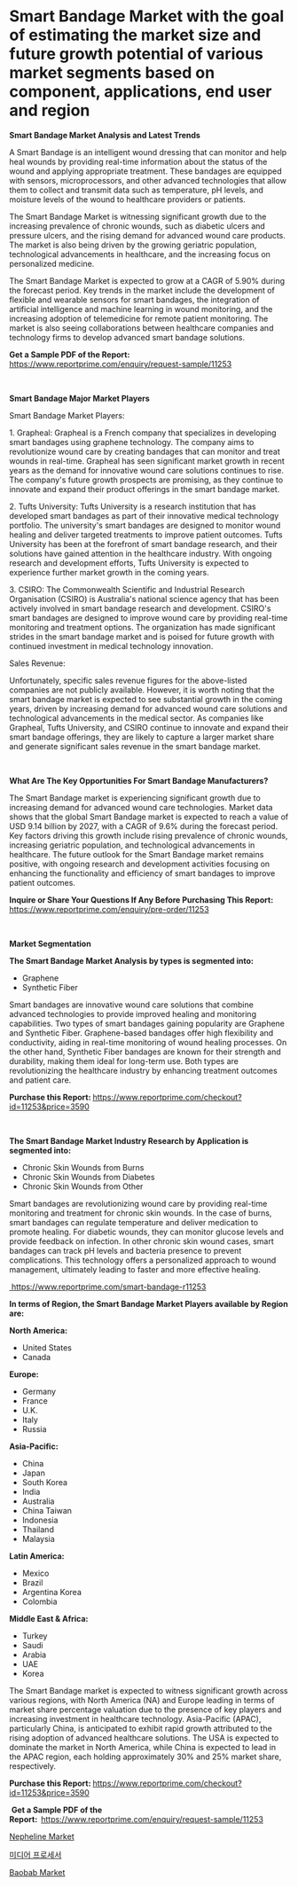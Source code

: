 <p><h1>Smart Bandage Market with the goal of estimating the market size and future growth potential of various market segments based on component, applications, end user and region</h1></p><p><strong>Smart Bandage Market Analysis and Latest Trends</strong></p>
<p><p>A Smart Bandage is an intelligent wound dressing that can monitor and help heal wounds by providing real-time information about the status of the wound and applying appropriate treatment. These bandages are equipped with sensors, microprocessors, and other advanced technologies that allow them to collect and transmit data such as temperature, pH levels, and moisture levels of the wound to healthcare providers or patients.</p><p>The Smart Bandage Market is witnessing significant growth due to the increasing prevalence of chronic wounds, such as diabetic ulcers and pressure ulcers, and the rising demand for advanced wound care products. The market is also being driven by the growing geriatric population, technological advancements in healthcare, and the increasing focus on personalized medicine.</p><p>The Smart Bandage Market is expected to grow at a CAGR of 5.90% during the forecast period. Key trends in the market include the development of flexible and wearable sensors for smart bandages, the integration of artificial intelligence and machine learning in wound monitoring, and the increasing adoption of telemedicine for remote patient monitoring. The market is also seeing collaborations between healthcare companies and technology firms to develop advanced smart bandage solutions.</p></p>
<p><strong>Get a Sample PDF of the Report:&nbsp;</strong> <a href="https://www.reportprime.com/enquiry/request-sample/11253">https://www.reportprime.com/enquiry/request-sample/11253</a></p>
<p>&nbsp;</p>
<p><strong>Smart Bandage Major Market Players</strong></p>
<p><p>Smart Bandage Market Players:</p><p>1. Grapheal: Grapheal is a French company that specializes in developing smart bandages using graphene technology. The company aims to revolutionize wound care by creating bandages that can monitor and treat wounds in real-time. Grapheal has seen significant market growth in recent years as the demand for innovative wound care solutions continues to rise. The company's future growth prospects are promising, as they continue to innovate and expand their product offerings in the smart bandage market.</p><p>2. Tufts University: Tufts University is a research institution that has developed smart bandages as part of their innovative medical technology portfolio. The university's smart bandages are designed to monitor wound healing and deliver targeted treatments to improve patient outcomes. Tufts University has been at the forefront of smart bandage research, and their solutions have gained attention in the healthcare industry. With ongoing research and development efforts, Tufts University is expected to experience further market growth in the coming years.</p><p>3. CSIRO: The Commonwealth Scientific and Industrial Research Organisation (CSIRO) is Australia's national science agency that has been actively involved in smart bandage research and development. CSIRO's smart bandages are designed to improve wound care by providing real-time monitoring and treatment options. The organization has made significant strides in the smart bandage market and is poised for future growth with continued investment in medical technology innovation.</p><p>Sales Revenue:</p><p>Unfortunately, specific sales revenue figures for the above-listed companies are not publicly available. However, it is worth noting that the smart bandage market is expected to see substantial growth in the coming years, driven by increasing demand for advanced wound care solutions and technological advancements in the medical sector. As companies like Grapheal, Tufts University, and CSIRO continue to innovate and expand their smart bandage offerings, they are likely to capture a larger market share and generate significant sales revenue in the smart bandage market.</p></p>
<p>&nbsp;</p>
<p><strong>What Are The Key Opportunities For Smart Bandage Manufacturers?</strong></p>
<p><p>The Smart Bandage market is experiencing significant growth due to increasing demand for advanced wound care technologies. Market data shows that the global Smart Bandage market is expected to reach a value of USD 9.14 billion by 2027, with a CAGR of 9.6% during the forecast period. Key factors driving this growth include rising prevalence of chronic wounds, increasing geriatric population, and technological advancements in healthcare. The future outlook for the Smart Bandage market remains positive, with ongoing research and development activities focusing on enhancing the functionality and efficiency of smart bandages to improve patient outcomes.</p></p>
<p><strong>Inquire or Share Your Questions If Any Before Purchasing This Report:</strong> <a href="https://www.reportprime.com/enquiry/pre-order/11253">https://www.reportprime.com/enquiry/pre-order/11253</a></p>
<p>&nbsp;</p>
<p><strong>Market Segmentation</strong></p>
<p><strong>The Smart Bandage Market Analysis by types is segmented into:</strong></p>
<p><ul><li>Graphene</li><li>Synthetic Fiber</li></ul></p>
<p><p>Smart bandages are innovative wound care solutions that combine advanced technologies to provide improved healing and monitoring capabilities. Two types of smart bandages gaining popularity are Graphene and Synthetic Fiber. Graphene-based bandages offer high flexibility and conductivity, aiding in real-time monitoring of wound healing processes. On the other hand, Synthetic Fiber bandages are known for their strength and durability, making them ideal for long-term use. Both types are revolutionizing the healthcare industry by enhancing treatment outcomes and patient care.</p></p>
<p><strong>Purchase this Report:&nbsp;</strong><a href="https://www.reportprime.com/checkout?id=11253&price=3590">https://www.reportprime.com/checkout?id=11253&price=3590</a></p>
<p>&nbsp;</p>
<p><strong>The Smart Bandage Market Industry Research by Application is segmented into:</strong></p>
<p><ul><li>Chronic Skin Wounds from Burns</li><li>Chronic Skin Wounds from Diabetes</li><li>Chronic Skin Wounds from Other</li></ul></p>
<p><p>Smart bandages are revolutionizing wound care by providing real-time monitoring and treatment for chronic skin wounds. In the case of burns, smart bandages can regulate temperature and deliver medication to promote healing. For diabetic wounds, they can monitor glucose levels and provide feedback on infection. In other chronic skin wound cases, smart bandages can track pH levels and bacteria presence to prevent complications. This technology offers a personalized approach to wound management, ultimately leading to faster and more effective healing.</p></p>
<p><a href="https://www.reportprime.com/smart-bandage-r11253">&nbsp;https://www.reportprime.com/smart-bandage-r11253</a></p>
<p><strong>In terms of Region, the Smart Bandage Market Players available by Region are:</strong></p>
<p>
    <p> <strong> North America: </strong>
        <ul>
            <li>United States</li>
            <li>Canada</li>
        </ul>
        </p> 
    <p> <strong> Europe: </strong>
        <ul>
            <li>Germany</li>
            <li>France</li>
            <li>U.K.</li>
            <li>Italy</li>
            <li>Russia</li>
        </ul>
        </p> 
    <p> <strong> Asia-Pacific: </strong>
        <ul>
            <li>China</li>
            <li>Japan</li>
            <li>South Korea</li>
            <li>India</li>
            <li>Australia</li>
            <li>China Taiwan</li>
            <li>Indonesia</li>
            <li>Thailand</li>
            <li>Malaysia</li>
        </ul>
        </p> 
    <p> <strong> Latin America: </strong>
        <ul>
            <li>Mexico</li>
            <li>Brazil</li>
            <li>Argentina Korea</li>
            <li>Colombia</li>
        </ul>
        </p> 
    <p> <strong> Middle East & Africa: </strong>
        <ul>
            <li>Turkey</li>
            <li>Saudi</li>
            <li>Arabia</li>
            <li>UAE</li>
            <li>Korea</li>
        </ul>
    </p>
    </p>
<p><p>The Smart Bandage market is expected to witness significant growth across various regions, with North America (NA) and Europe leading in terms of market share percentage valuation due to the presence of key players and increasing investment in healthcare technology. Asia-Pacific (APAC), particularly China, is anticipated to exhibit rapid growth attributed to the rising adoption of advanced healthcare solutions. The USA is expected to dominate the market in North America, while China is expected to lead in the APAC region, each holding approximately 30% and 25% market share, respectively.</p></p>
<p><strong>Purchase this Report: </strong><a href="https://www.reportprime.com/checkout?id=11253&price=3590">https://www.reportprime.com/checkout?id=11253&price=3590</a></p>
<p>&nbsp;<strong>Get a Sample PDF of the Report:&nbsp;&nbsp;</strong><a href="https://www.reportprime.com/enquiry/request-sample/11253">https://www.reportprime.com/enquiry/request-sample/11253</a></p>
<p><strong></strong></p>
<p><p><a href="https://www.linkedin.com/pulse/nepheline-market-provides-detailed-segmentation-based-type-application-xyrff?trackingId=siibsAuJJHdiKOHANY%2BJqg%3D%3D">Nepheline Market</a></p><p><a href="https://github.com/crfsywufhm81415/Market-Research-Report-List-1/blob/main/296457423995.md">미디어 프로세서</a></p><p><a href="https://www.linkedin.com/pulse/global-baobab-market-size-trends-insights-projections-from-2024-rqmef?trackingId=d71ihILpARUX1zWCOl0Pkw%3D%3D">Baobab Market</a></p></p>